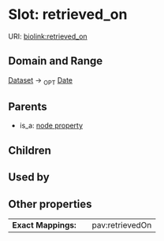 
# Slot: retrieved_on




URI: [biolink:retrieved_on](https://w3id.org/biolink/vocab/retrieved_on)


## Domain and Range

[Dataset](Dataset.md) ->  <sub>OPT</sub> [Date](types/Date.md)

## Parents

 *  is_a: [node property](node_property.md)

## Children


## Used by


## Other properties

|  |  |  |
| --- | --- | --- |
| **Exact Mappings:** | | pav:retrievedOn |

